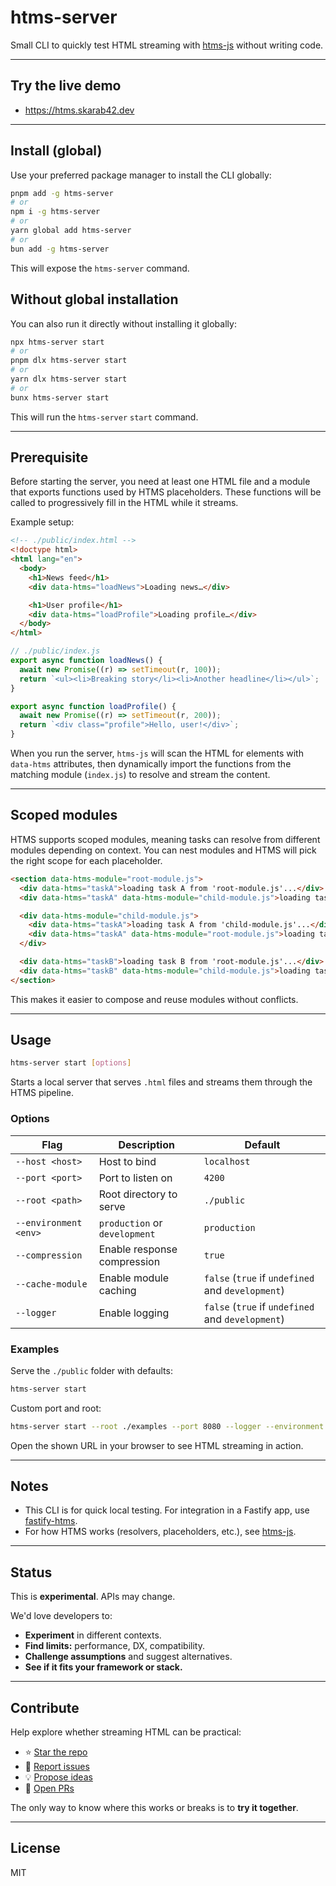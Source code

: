 # htms-server

Small CLI to quickly test HTML streaming with [htms-js](https://github.com/skarab42/htms-js) without writing code.

---

## Try the live demo

- https://htms.skarab42.dev

---

## Install (global)

Use your preferred package manager to install the CLI globally:

```bash
pnpm add -g htms-server
# or
npm i -g htms-server
# or
yarn global add htms-server
# or
bun add -g htms-server
```

This will expose the `htms-server` command.

## Without global installation

You can also run it directly without installing it globally:

```bash
npx htms-server start
# or
pnpm dlx htms-server start
# or
yarn dlx htms-server start
# or
bunx htms-server start
```

This will run the `htms-server` `start` command.

---

## Prerequisite

Before starting the server, you need at least one HTML file and a module that exports functions used by HTMS placeholders. These functions will be called to progressively fill in the HTML while it streams.

Example setup:

```html
<!-- ./public/index.html -->
<!doctype html>
<html lang="en">
  <body>
    <h1>News feed</h1>
    <div data-htms="loadNews">Loading news…</div>

    <h1>User profile</h1>
    <div data-htms="loadProfile">Loading profile…</div>
  </body>
</html>
```

```js
// ./public/index.js
export async function loadNews() {
  await new Promise((r) => setTimeout(r, 100));
  return `<ul><li>Breaking story</li><li>Another headline</li></ul>`;
}

export async function loadProfile() {
  await new Promise((r) => setTimeout(r, 200));
  return `<div class="profile">Hello, user!</div>`;
}
```

When you run the server, `htms-js` will scan the HTML for elements with `data-htms` attributes, then dynamically import the functions from the matching module (`index.js`) to resolve and stream the content.

---

## Scoped modules

HTMS supports scoped modules, meaning tasks can resolve from different modules depending on context. You can nest modules and HTMS will pick the right scope for each placeholder.

```html
<section data-htms-module="root-module.js">
  <div data-htms="taskA">loading task A from 'root-module.js'...</div>
  <div data-htms="taskA" data-htms-module="child-module.js">loading task A from 'child-module.js'...</div>

  <div data-htms-module="child-module.js">
    <div data-htms="taskA">loading task A from 'child-module.js'...</div>
    <div data-htms="taskA" data-htms-module="root-module.js">loading task A from 'root-module.js'...</div>
  </div>

  <div data-htms="taskB">loading task B from 'root-module.js'...</div>
  <div data-htms="taskB" data-htms-module="child-module.js">loading task B from 'child-module.js'...</div>
</section>
```

This makes it easier to compose and reuse modules without conflicts.

---

## Usage

```bash
htms-server start [options]
```

Starts a local server that serves `.html` files and streams them through the HTMS pipeline.

### Options

| Flag                  | Description                   | Default                                           |
| --------------------- | ----------------------------- | ------------------------------------------------- |
| `--host <host>`       | Host to bind                  | `localhost`                                       |
| `--port <port>`       | Port to listen on             | `4200`                                            |
| `--root <path>`       | Root directory to serve       | `./public`                                        |
| `--environment <env>` | `production` or `development` | `production`                                      |
| `--compression`       | Enable response compression   | `true`                                            |
| `--cache-module`      | Enable module caching         | `false` (`true` if `undefined` and `development`) |
| `--logger`            | Enable logging                | `false` (`true` if `undefined` and `development`) |

### Examples

Serve the `./public` folder with defaults:

```bash
htms-server start
```

Custom port and root:

```bash
htms-server start --root ./examples --port 8080 --logger --environment development
```

Open the shown URL in your browser to see HTML streaming in action.

---

## Notes

- This CLI is for quick local testing. For integration in a Fastify app, use [fastify-htms](https://github.com/skarab42/htms-js/tree/main/packages/fastify-htms/).
- For how HTMS works (resolvers, placeholders, etc.), see [htms-js](https://github.com/skarab42/htms-js).

---

## Status

This is **experimental**. APIs may change.

We'd love developers to:

- **Experiment** in different contexts.
- **Find limits:** performance, DX, compatibility.
- **Challenge assumptions** and suggest alternatives.
- **See if it fits your framework or stack.**

---

## Contribute

Help explore whether streaming HTML can be practical:

- ⭐ [Star the repo](https://github.com/skarab42/htms-js)
- 🐛 [Report issues](https://github.com/skarab42/htms-js/issues)
- 💡 [Propose ideas](https://github.com/skarab42/htms-js/discussions)
- 🙏 [Open PRs](https://github.com/skarab42/htms-js/pulls)

The only way to know where this works or breaks is to **try it together**.

---

## License

MIT

